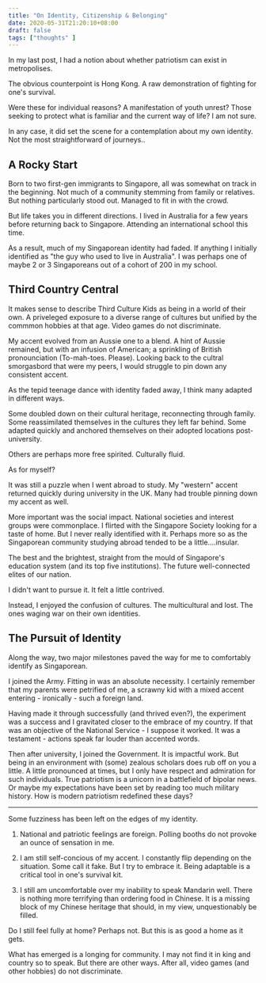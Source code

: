 ```yaml
---
title: "On Identity, Citizenship & Belonging"
date: 2020-05-31T21:20:10+08:00
draft: false
tags: ["thoughts" ]
---
```


In my last post, I had a notion about whether patriotism can exist in metropolises. 

The obvious counterpoint is Hong Kong. A raw demonstration of fighting for one's survival. 

Were these for individual reasons? A manifestation of youth unrest? Those seeking to protect what is familiar and the current way of life? I am not sure.

In any case, it did set the scene for a contemplation about my own identity. Not the most straightforward of journeys..

## A Rocky Start

Born to two first-gen immigrants to Singapore, all was somewhat on track in the beginning. Not much of a community stemming from family or relatives. But nothing particularly stood out. Managed to fit in with the crowd. 

But life takes you in different directions. I lived in Australia for a few years before returning back to Singapore. Attending an international school this time.

As a result, much of my Singaporean identity had faded. If anything I initially identified as "the guy who used to live in Australia". I was perhaps one of maybe 2 or 3 Singaporeans out of a cohort of 200 in my school.

## Third Country Central

It makes sense to describe Third Culture Kids as being in a world of their own. A priveleged exposure to a diverse range of cultures but unified by the commmon hobbies at that age. Video games do not discriminate. 

My accent evolved from an Aussie one to a blend. A hint of Aussie remained, but with an infusion of American; a sprinkling of British pronounciation (To-mah-toes. Please). Looking back to the cultral smorgasbord that were my peers, I would struggle to pin down any consistent accent.  

As the tepid teenage dance with identity faded away, I think many adapted in different ways. 

Some doubled down on their cultural heritage, reconnecting through family. Some reassimilated themselves in the cultures they left far behind. Some adapted quickly and anchored themselves on their adopted locations post-university.

Others are perhaps more free spirited. Culturally fluid.

As for myself? 

It was still a puzzle when I went abroad to study. My "western" accent returned quickly during university in the UK. Many had trouble pinning down my accent as well.

More important was the social impact. National societies and interest groups were commonplace. I flirted with the Singapore Society looking for a taste of home. But I never really identified with it. Perhaps more so as the Singaporean community studying abroad tended to be a little....insular. 

The best and the brightest, straight from the mould of Singapore's education system (and its top five institutions). The future well-connected elites of our nation. 

I didn't want to pursue it. It felt a little contrived. 

Instead, I enjoyed the confusion of cultures. The multicultural and lost. The ones waging war on their own identities. 

## The Pursuit of Identity

Along the way, two major milestones paved the way for me to comfortably identify as Singaporean.

I joined the Army. Fitting in was an absolute necessity. I certainly remember that my parents were petrified of me, a scrawny kid with a mixed accent entering - ironically - such a foreign land. 

Having made it through successfully (and thrived even?), the experiment was a success and I gravitated closer to the embrace of my country. If that was an objective of the National Service - I suppose it worked. It was a testament - actions speak far louder than accented words. 

Then after university, I joined the Government. It is impactful work. But being in an environment with (some) zealous scholars does rub off on you a little. A little pronounced at times, but I only have respect and admiration for such individuals. True patriotism is a unicorn in a battlefield of bipolar news. Or maybe my expectations have been set by reading too much military history. How is modern patriotism redefined these days?

***
Some fuzziness has been left on the edges of my identity.

1) National and patriotic feelings are foreign. Polling booths do not provoke an ounce of sensation in me.

2) I am still self-concious of my accent. I constantly flip depending on the situation. Some call it fake. But I try to embrace it. Being adaptable is a critical tool in one's survival kit.

3) I still am uncomfortable over my inability to speak Mandarin well. There is nothing more terrifying than ordering food in Chinese. It is a missing block of my Chinese heritage that should, in my view, unquestionably be filled.


Do I still feel fully at home? Perhaps not. But this is as good a home as it gets. 

What has emerged is a longing for community. I may not find it in king and country so to speak. But there are other ways. After all, video games (and other hobbies) do not discriminate.

